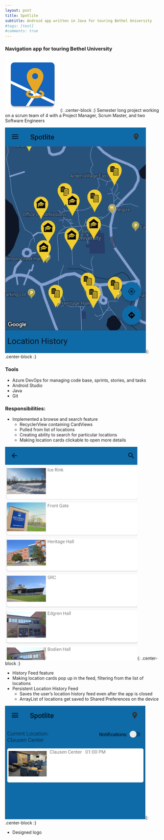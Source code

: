 ```yaml
---
layout: post
title: Spotlite
subtitle: Android app written in Java for touring Bethel University
#tags: [test]
#comments: true
---
```


### Navigation app for touring Bethel University
![logo](/img/spotlite-logo.png){: .center-block :} 
Semester long project working on a scrum team of 4 with a Project Manager, Scrum Master, and two Software Engineers

![map](/img/spotlite-map.JPG){: .center-block :}

### Tools
- Azure DevOps for managing code base, sprints, stories, and tasks
- Android Studio
- Java
- Git


### Responsibilities:
- Implemented a browse and search feature
    - RecyclerView containing CardViews
    - Pulled from list of locations
    - Creating ability to search for particular locations
    - Making location cards clickable to open more details
    
![browse](/img/spotlite-browse.png){: .center-block :}

- History Feed feature
 - Making location cards pop up in the feed, filtering from the list of locations
- Persistent Location History Feed
    - Saves the user’s location history feed even after the app is closed
    - ArrayList of locations get saved to Shared Preferences on the device
    
![history](/img/spotlite-location-history.png){: .center-block :}

- Designed logo



